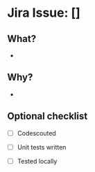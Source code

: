 # Jira Issue: []

## What?
-

## Why?
-

## Optional checklist
- [ ] Codescouted
- [ ] Unit tests written
- [ ] Tested locally


